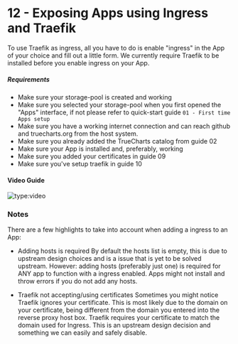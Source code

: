 # 12 - Exposing Apps using Ingress and Traefik

To use Traefik as ingress, all you have to do is enable "ingress" in the App of your choice and fill out a little form.
We currently require Traefik to be installed before you enable ingress on your App.


##### Requirements

- Make sure your storage-pool is created and working
- Make sure you selected your storage-pool when you first opened the "Apps" interface, if not please refer to quick-start guide `01 - First time Apps setup`
- Make sure you have a working internet connection and can reach github and truecharts.org from the host system.
- Make sure you already added the TrueCharts catalog from guide 02
- Make sure your App is installed and, preferably, working
- Make sure you added your certificates in guide 09
- Make sure you've setup traefik in guide 10


#### Video Guide

![type:video](https://www.youtube.com/embed//MlyRvF3rOhE)


### Notes

There are a few highlights to take into account when adding a ingress to an App:

- Adding hosts is required
By default the hosts list is empty, this is due to upstream design choices and is a issue that is yet to be solved upstream.
However: adding hosts (preferably just one) is required for ANY app to function with a ingress enabled. Apps might not install and throw errors if you do not add any hosts.

- Traefik not accepting/using certificates
Sometimes you might notice Traefik ignores your certificate. This is most likely due to the domain on your certificate, being different from the domain you entered into the reverse proxy host box.
Traefik requires your certificate to match the domain used for Ingress. This is an upstream design decision and something we can easily and safely disable.

